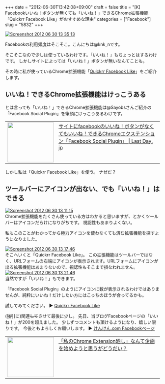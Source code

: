 +++
date = "2012-06-30T13:42:08+09:00"
draft = false
title = "[K] Facebookいいね！ボタンが無くても「いいね！」できるChrome拡張機能「Quickrr Facebook Like」がおすすめな理由"
categories = ["Facebook"]
slug = "5832"
+++

<div class="center"><a href="https://knk-n.com/images/2012/06/screenshot_2012-06-30_13.35.13.jpg"><img src="https://knk-n.com/images/2012/06/screenshot_2012-06-30_13.35.13.jpg" alt="Screenshot 2012 06 30 13 35 13" title="screenshot_2012-06-30_13.35.13.jpg" border="0" width="" height="" /></a></div>

Facebookの利用頻度はそこそこ。こんにちは@knk_nです。

そこそこなので少しは使っているわけです。「いいね！」もちょっとはするわけです。
しかしサイトによっては「いいね！」ボタンが無いなんてことも。

その時に私が使っているChrome拡張機能「<a href="https://chrome.google.com/webstore/detail/fdmnalkjmfaojgghopchkfpogpgdcbfe" target="_blank">Quickrr Facebook Like</a>」をご紹介します。<!--more--><h2>いいね！できるChrome拡張機能はけっこうある</h2>
とは言っても「いいね！」できるChrome拡張機能は@Sayobsさんご紹介の「Facebook Social Plugin」を筆頭にけっこうあるわけです。
<table width="100%"><td valign="top" width="150"><a href="http://www.lastday.jp/2012/06/29/facebook-social-plugin-chrome" target="_blank"><img border="0" src="http://capture.heartrails.com/150x130/shadow?http://www.lastday.jp/2012/06/29/facebook-social-plugin-chrome" alt="" width="150" height="130" /></a></td><td valign="top"><a  href="http://www.lastday.jp/2012/06/29/facebook-social-plugin-chrome" target="_blank">サイトにfacebookのいいね！ボタンがなくてもいいね！できるChromeエクステンション「Facebook Social Plugin」 | Last Day. jp</a><script type="text/javascript">var url = "http://www.lastday.jp/2012/06/29/facebook-social-plugin-chrome";</script><script src="http://api.b.st-hatena.com/entry.count?url=http://www.lastday.jp/2012/06/29/facebook-social-plugin-chrome&callback=hatebTxt"></script>
</td></table>

しかし私は「Quickrr Facebook Like」を使う。
ナゼだ？

<h2>ツールバーにアイコンが出ない、でも「いいね！」はできる</h2>
<div class="center"><a href="https://knk-n.com/images/2012/06/screenshot-2012-06-30-13.11.15.jpg"><img src="https://knk-n.com/images/2012/06/screenshot-2012-06-30-13.11.15.jpg" alt="Screenshot 2012 06 30 13 11 15" title="screenshot 2012-06-30 13.11.15.jpg" border="0" width="" height="" /></a></div>
Chrome拡張機能をたくさん使っている方はわかると思いますが、とかくツールバーはアイコンだらけになりがちです。
視認性もあまりよくない。

私もこのことがわかってから極力アイコンを使わなくても済む拡張機能を探すようになりました。

<div class="center"><a href="https://knk-n.com/images/2012/06/screenshot_2012-06-30_13.17.46.jpg"><img src="https://knk-n.com/images/2012/06/screenshot_2012-06-30_13.17.46.jpg" alt="Screenshot 2012 06 30 13 17 46" title="screenshot_2012-06-30_13.17.46.jpg" border="0" width="" height="" /></a></div>
そこへいくと「Quickrr Facebook Like」。
この拡張機能はツールバーではなく、URLフォームの右端にアイコンが表示されます。URLフォームにアイコンが出る拡張機能はあまりないので、視認性もそこまで損なわれません。

<div class="center"><a href="https://knk-n.com/images/2012/06/screenshot_2012-06-30_13.21.46.jpg"><img src="https://knk-n.com/images/2012/06/screenshot_2012-06-30_13.21.46.jpg" alt="Screenshot 2012 06 30 13 21 46" title="screenshot_2012-06-30_13.21.46.jpg" border="0" width="" height="" /></a></div>
当然ですが「いいね！」もできます。

「Facebook Social Plugin」のようにアイコンに数が表示されるわけではありませんが、純粋にいいね！だけしたい方にはこっちのほうが合ってるかも。

試してみてください。
▶ <a href="https://chrome.google.com/webstore/detail/fdmnalkjmfaojgghopchkfpogpgdcbfe" target="_blank">Quickrr Facebook Like</a>

(強引に)関連<del>して</del>させて最後に少し。
先日、当ブログFacebookページの「いいね！」が200を超えました。
少しずつコメントも頂けるようになり、嬉しい限りです。
今後ともよろしくお願いします。
▶ <a href="https://www.facebook.com/knkncom" target="_blank">けんけん.com Facebookページ</a>

<table width="100%"><td valign="top" width="150"><a href="http://knk-n.com/2011/05/01/my-chrome-extension/" target="_blank"><img border="0" src="http://capture.heartrails.com/150x130/shadow?http://knk-n.com/2011/05/01/my-chrome-extension/" alt="" width="150" height="130" /></a></td><td valign="top"><a  href="http://knk-n.com/2011/05/01/my-chrome-extension/" target="_blank">「私のChrome Extension晒し」なんて企画を始めようと思うがどうだい？</a><script type="text/javascript">var url = "http://knk-n.com/2011/05/01/my-chrome-extension/";</script><script src="http://api.b.st-hatena.com/entry.count?url=http://knk-n.com/2011/05/01/my-chrome-extension/&callback=hatebTxt"></script>
</td></table>
